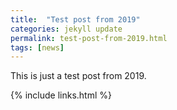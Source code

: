 ```yaml
---
title:  "Test post from 2019"
categories: jekyll update
permalink: test-post-from-2019.html
tags: [news]
---
```


This is just a test post from 2019.

{% include links.html %}
